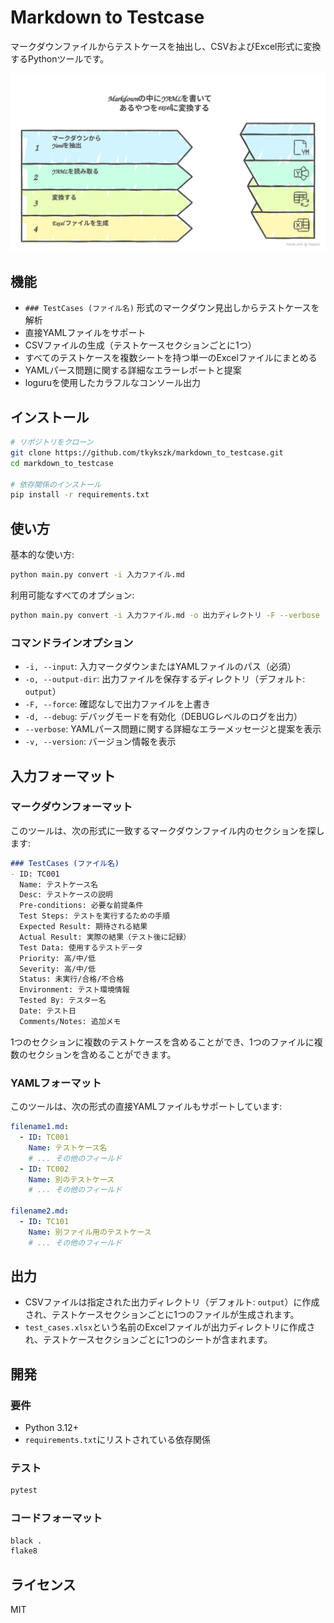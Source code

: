 # Markdown to Testcase

マークダウンファイルからテストケースを抽出し、CSVおよびExcel形式に変換するPythonツールです。

![image](docs/images/abst-japanese.svg)

## 機能

- `### TestCases (ファイル名)` 形式のマークダウン見出しからテストケースを解析
- 直接YAMLファイルをサポート
- CSVファイルの生成（テストケースセクションごとに1つ）
- すべてのテストケースを複数シートを持つ単一のExcelファイルにまとめる
- YAMLパース問題に関する詳細なエラーレポートと提案
- loguruを使用したカラフルなコンソール出力

## インストール

```bash
# リポジトリをクローン
git clone https://github.com/tkykszk/markdown_to_testcase.git
cd markdown_to_testcase

# 依存関係のインストール
pip install -r requirements.txt
```

## 使い方

基本的な使い方:

```bash
python main.py convert -i 入力ファイル.md
```

利用可能なすべてのオプション:

```bash
python main.py convert -i 入力ファイル.md -o 出力ディレクトリ -F --verbose
```

### コマンドラインオプション

- `-i, --input`: 入力マークダウンまたはYAMLファイルのパス（必須）
- `-o, --output-dir`: 出力ファイルを保存するディレクトリ（デフォルト: `output`）
- `-F, --force`: 確認なしで出力ファイルを上書き
- `-d, --debug`: デバッグモードを有効化（DEBUGレベルのログを出力）
- `--verbose`: YAMLパース問題に関する詳細なエラーメッセージと提案を表示
- `-v, --version`: バージョン情報を表示

## 入力フォーマット

### マークダウンフォーマット

このツールは、次の形式に一致するマークダウンファイル内のセクションを探します:

```markdown
### TestCases (ファイル名)
- ID: TC001
  Name: テストケース名
  Desc: テストケースの説明
  Pre-conditions: 必要な前提条件
  Test Steps: テストを実行するための手順
  Expected Result: 期待される結果
  Actual Result: 実際の結果（テスト後に記録）
  Test Data: 使用するテストデータ
  Priority: 高/中/低
  Severity: 高/中/低
  Status: 未実行/合格/不合格
  Environment: テスト環境情報
  Tested By: テスター名
  Date: テスト日
  Comments/Notes: 追加メモ
```

1つのセクションに複数のテストケースを含めることができ、1つのファイルに複数のセクションを含めることができます。

### YAMLフォーマット

このツールは、次の形式の直接YAMLファイルもサポートしています:

```yaml
filename1.md:
  - ID: TC001
    Name: テストケース名
    # ... その他のフィールド
  - ID: TC002
    Name: 別のテストケース
    # ... その他のフィールド

filename2.md:
  - ID: TC101
    Name: 別ファイル用のテストケース
    # ... その他のフィールド
```

## 出力

- CSVファイルは指定された出力ディレクトリ（デフォルト: `output`）に作成され、テストケースセクションごとに1つのファイルが生成されます。
- `test_cases.xlsx`という名前のExcelファイルが出力ディレクトリに作成され、テストケースセクションごとに1つのシートが含まれます。

## 開発

### 要件

- Python 3.12+
- `requirements.txt`にリストされている依存関係

### テスト

```bash
pytest
```

### コードフォーマット

```bash
black .
flake8
```

## ライセンス

MIT
